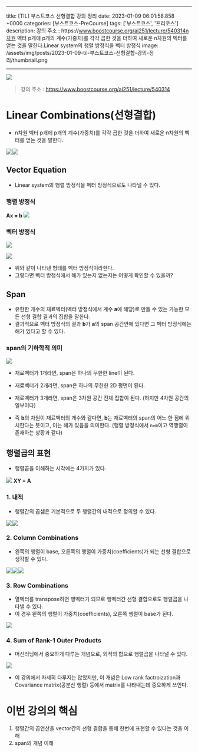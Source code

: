 

---
title: [TIL] 부스트코스  선형결합 강의 정리
date: 2023-01-09 06:01:58.858 +0000
categories: [부스트코스-PreCourse]
tags: ['부스트코스', '프리코스']
description: 강의 주소 : https&#x3A;//www.boostcourse.org/ai251/lecture/540314n차원 벡터 p개에 p개의 계수(가중치)를 각각 곱한 것을 더하여 새로운 n차원의 벡터를 얻는 것을 말한다.Linear system의 행렬 방정식을 벡터 방정식
image: /assets/img/posts/2023-01-09-til-부스트코스-선형결합-강의-정리/thumbnail.png

---

![](/assets/img/posts/2023-01-09-til-부스트코스-선형결합-강의-정리/img0.png)

> 강의 주소 : https://www.boostcourse.org/ai251/lecture/540314

# Linear Combinations(선형결합)
- n차원 벡터 p개에 p개의 계수(가중치)를 각각 곱한 것을 더하여 새로운 n차원의 벡터를 얻는 것을 말한다.

![](/assets/img/posts/2023-01-09-til-부스트코스-선형결합-강의-정리/img1.png)![](/assets/img/posts/2023-01-09-til-부스트코스-선형결합-강의-정리/img2.png)

## Vector Equation

- Linear system의 행렬 방정식을 벡터 방정식으로도 나타낼 수 있다.

### 행렬 방정식

**Ax = b**
![](/assets/img/posts/2023-01-09-til-부스트코스-선형결합-강의-정리/img3.png)

### 벡터 방정식

![](/assets/img/posts/2023-01-09-til-부스트코스-선형결합-강의-정리/img4.png)

![](/assets/img/posts/2023-01-09-til-부스트코스-선형결합-강의-정리/img5.png)

- 위와 같이 나타낸 형태를 벡터 방정식이라한다.
- 그렇다면 벡터 방정식에서 해가 있는지 없는지는 어떻게 확인할 수 있을까?

## Span

- 유한한 개수의 재료벡터(벡터 방정식에서 계수 **a**에 해당)로 만들 수 있는 가능한 모든 선형 결합 결과의 집합을 말한다.
- 결과적으로 벡터 방정식의 결과 **b**가 **a**의 span 공간안에 있다면 그 벡터 방정식에는 해가 있다고 할 수 있다.

### span의 기하학적 의미

![](/assets/img/posts/2023-01-09-til-부스트코스-선형결합-강의-정리/img6.png)

- 재료벡터가 1개라면, span은 하나의 무한한 line이 된다.
- 재료벡터가 2개라면, span은 하나의 무한한 2D 평면이 된다.
- 재료벡터가 3개라면, span은 3차원 공간 전체 집합이 된다. (하지만 4차원 공간의 일부이다) 


- 즉 **b**의 차원이 재료벡터의 개수와 같다면, **b**는 재료벡터의 span의 어느 한 점에 위치한다는 뜻이고, 이는 해가 있음을 의미한다. (행렬 방정식에서 `n=m`이고 역행렬이 존재하는 상황과 같다)

## 행렬곱의 표현

- 행렬곱을 이해하는 시각에는 4가지가 있다.

![](/assets/img/posts/2023-01-09-til-부스트코스-선형결합-강의-정리/img7.png)
**XY = A**


### 1. 내적

- 행렬간의 곱셈은 기본적으로 두 행렬간의 내적으로 정의할 수 있다.

![](/assets/img/posts/2023-01-09-til-부스트코스-선형결합-강의-정리/img8.png)![](/assets/img/posts/2023-01-09-til-부스트코스-선형결합-강의-정리/img9.png)

### 2. Column Combinations

- 왼쪽의 행렬이 base, 오른쪽의 행렬이 가중치(coefficients)가 되는 선형 결합으로 생각할 수 있다.

![](/assets/img/posts/2023-01-09-til-부스트코스-선형결합-강의-정리/img10.png)![](/assets/img/posts/2023-01-09-til-부스트코스-선형결합-강의-정리/img11.png)![](/assets/img/posts/2023-01-09-til-부스트코스-선형결합-강의-정리/img12.png)

### 3. Row Combinations

- 열벡터를 transpose하면 행벡터가 되므로 행벡터간 선형 결합으로도 행렬곱을 나타낼 수 있다.
- 이 경우 왼쪽의 행렬이 가중치(coefficients), 오른쪽 행렬이 base가 된다.

![](/assets/img/posts/2023-01-09-til-부스트코스-선형결합-강의-정리/img13.png)

### 4. Sum of Rank-1 Outer Products

- 머신러닝에서 중요하게 다루는 개념으로, 외적의 합으로 행렬곱을 나타낼 수 있다.

![](/assets/img/posts/2023-01-09-til-부스트코스-선형결합-강의-정리/img14.png)

- 이 강의에서 자세히 다루지는 않았지만, 이 개념은 Low rank factroization과 Covariance matrix(공분산 행렬) 등에서 matrix를 나타내는데 중요하게 쓰인다.


# 이번 강의의 핵심

1. 행렬간의 곱연산을 vector간의 선형 결합을 통해 한번에 표현할 수 있다는 것을 이해
2. span의 개념 이해








        